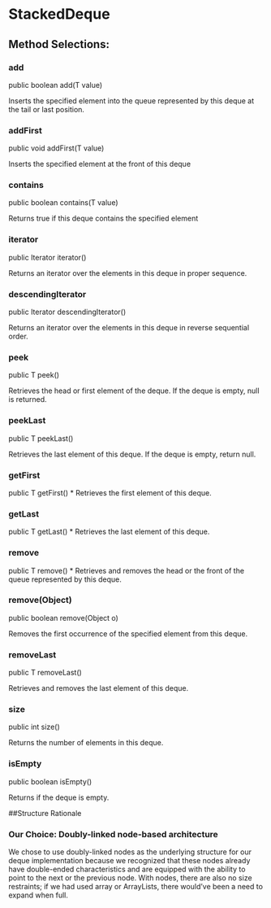 # StackedDeque

## Method Selections: 

### <b> add </b> 
<p> public boolean add(T value) 
<p> Inserts the specified element into the queue represented by this deque at the tail or last position. 

### <b> addFirst </b> 
<p> public void addFirst(T value) 
<p> Inserts the specified element at the front of this deque 

### <b> contains </b> 
<p> public boolean contains(T value)
<p> Returns true if this deque contains the specified element

### <b> iterator </b> 
<p> public Iterator<T> iterator() 
<p> Returns an iterator over the elements in this deque in proper sequence.


### <b> descendingIterator </b> 
<p> public Iterator<T> descendingIterator()
<p> Returns an iterator over the elements in this deque in reverse sequential order.


### <b> peek </b> 
<p> public T peek()
<p> Retrieves the head or first element of the deque. If the deque is empty, null is returned. 


### <b> peekLast </b> 
<p> public T peekLast()
<p>Retrieves the last element of this deque. If the deque is empty, return null. 


### <b> getFirst </b> 
<p> public T getFirst()
* Retrieves the first element of this deque.


### <b> getLast </b> 
<p> public T getLast()
* Retrieves the last element of this deque.


### <b> remove </b> 
<p> public T remove() 
* Retrieves and removes the head or the front of the queue represented by this deque. 


### <b> remove(Object) </b> 
<p> public boolean remove(Object o) 
<p> Removes the first occurrence of the specified element from this deque.


### <b> removeLast </b> 
<p> public T removeLast()
<p> Retrieves and removes the last element of this deque.


### <b> size </b> 
<p> public int size()
<p> Returns the number of elements in this deque.


### <b> isEmpty </b> 
<p> public boolean isEmpty() 
<p> Returns if the deque is empty. 
</p>


##Structure Rationale
### Our Choice: Doubly-linked node-based architecture 

We chose to use doubly-linked nodes as the underlying structure for our deque implementation because we recognized that these nodes already have double-ended characteristics and are equipped with the ability to point to the next or the previous node. With nodes, there are also no size restraints; if we had used array or ArrayLists, there would’ve been a need to expand when full. 
